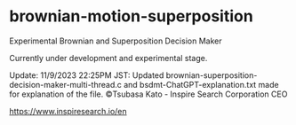 # brownian-motion-superposition
Experimental Brownian and Superposition Decision Maker

Currently under development and experimental stage.

Update: 11/9/2023 22:25PM JST: Updated brownian-superposition-decision-maker-multi-thread.c and bsdmt-ChatGPT-explanation.txt made for explanation of the file.
©️Tsubasa Kato - Inspire Search Corporation CEO 

https://www.inspiresearch.io/en
